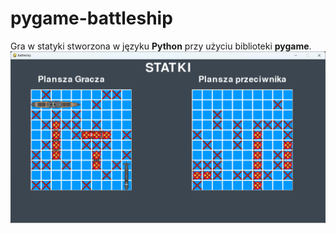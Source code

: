 # pygame-battleship

Gra w statyki stworzona w języku <b>Python</b> przy użyciu biblioteki <b>pygame</b>.<br/>
![Screenshot](images/Battleship.png)
